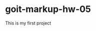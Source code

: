 # goit-markup-hw-05

This is my first project

<!--

================= БЛОКОВА МОДЕЛЬ =============

box-sizing: content-box | border-box | inherit

================ ГЕОМЕТРІЯ ЕЛЕМЕНТА ====================

               СКИДАННЯ

h1,
h2,
h3,
h4,
h5,
h6,
p {
	margin-top: 0;
	margin-bottom: 0;
}

ul, ol {
	margin-top: 0;
	margin-bottom: 0;
	padding-left: 0;
}

====================== Властивість border ============================

border: ширина стиль колір;

Ширина рамки визначається в пікселях.
Стиль — одне значення з набору можливих значень, найпоширенішими значеннями є
solid, dashed і dotted.
Колір задається в будь-якому форматі, зазвичай HEX

border-width: значення;
border-style: значення;
border-color: значення;

border-top: ширина стиль колір;
border-right: ширина стиль колір;
border-bottom: ширина стиль колір;
border-left: ширина стиль колір;

border-radius: %; чи px;

border-top-left-radius: значення;
border-top-right-radius: значення;
border-bottom-right-radius: значення;
border-bottom-left-radius: значення;

================== приховати зайвий контент =================

overflow: hidden;
overflow: visible | hidden | scroll | auto




flex-wrap: wrap;
gap
row-gap
column-gap
margin-left: auto
margin-right: auto;
align-items: center;
justify-content: center;
background-image: url(шлях до зображення 1), url(шлях до зображення 2);
background-size: 100px, cover;
background-position: top right, center;+
background-repeat: repeat-x, no-repeat;

background-image: linear-gradient(
to bottom,
rgba(25, 25, 25, 0.3),
rgba(255, 0, 0, 0.3)
),
url(шлях до зображення);

background: background-color: background-image: background-repeat: background-position: background-attachment: background-size:

box-shadow: <x-offset> <y-offset> <blur> <spread> <color>

На один елемент можна додати кілька тіней,
вказавши їх значення через кому.

box-shadow: <x-offset> <y-offset> <blur> <spread> <color>,
<x-offset> <y-offset> <blur> <spread> <color>,
<x-offset> <y-offset> <blur> <spread> <color>,

       Внутрішня тінь

box-shadow: inset <x-offset> <y-offset> <blur> <spread> <color>
Встановлюємо колір заливки у спокійному стані.
.icon {
fill: #2a2a2a;
}
Змінюємо колір заливки при ховері.
.icon:hover {
fill: #03a9f4;
}
<svg>
<use href="./шлях-до-svg-спрайту/имʼя-спрайта.svg#ідентифікатор-символа"></use>
</svg>

.box:hover::before {
background-color: green;
}
.box:hover::after {
background-color: tomato;
}

position: static | relative | absolute | fixed | sticky

transition-property: background-color, color, ...;
transition-duration: <час>
transition-timing-function: ease; linear; ease-in; ease-out; ease-in-out;
transition-delay: <затримка>

transform: none | scale (масштаб 1.25 | 0.75) | opacity (прозорість) | transform (трансформація)
transform: rotate(45deg); rotate(0.5turn);

transform: translateX(tx), translateY(ty) і translate(tx, ty)

z-index: 2; z-index: 1; z-index: -1;

========================= FORM ===========================

<form name="feedback_form" autocomplete="off" novalidate>
	-- Елементи форми --
</form>

<form class="form" name="issue_report_form" autocomplete="off"></form>

================= BUTTON ===================

<form>
	-- Елементи форми --

  <button type="submit">Submit feedback</button>
  <button type="submit">Submit feedback</button>
</form>

button {
	font-family: inherit;
	color: currentColor;
}

================ INPUT ================

<form>
  <input class="form-input" type="text" name="username"/>
  <input class="form-input" type="text" name="topic"/>

  <button type="submit">Submit feedback</button>
</form>

<form>
  <label>
    Username
    <input type="text" name="username" />
  </label>
  <button type="submit">Submit feedback</button>
</form>

Якщо елемент форми не вкладено в label,
необхідно явно зв'язати їх через:
атрибут id елемента та
атрибут for мітки

<form>
  <label for="username">Username</label>
  <input type="text" name="username" id="username" />
  <button type="submit">Submit feedback</button>
</form>

input {
	font-family: inherit;
}

================== placeholder ======================

Атрибут placeholder дозволяє відображати текст-підказку

<form>
  <label>
    Username
    <input type="text" name="username" placeholder="Jacob Mercer" />
  </label>
  <button type="submit">Submit feedback</button>
</form>

Для оформлення тексту підказки використовується псевдоелемент ::placeholder.

input::placeholder {
	color: teal;
  font-weight: 700;
}

input:hover::placeholder,
input:focus::placeholder {
  color:orange;
}

            :placeholder-shown
дозволяє налаштовувати властивості поля вводу під час відображення тексту-підказки

input {
  border: 1px solid orange;
}

input:placeholder-shown {
  border-color: blue;
}

=============== autofocus ====================

<form>
  <label>
    First name
    <input type="text" name="firstName" autofocus />
  </label>
  <label>
    Last name
    <input type="text" name="lastName" />
  </label>
  <button type="submit">Submit</button>
</form>

================ :focus-within ==================

Застосовується до елемента, щойно він сам або елементи всередині нього отримують фокус.
Це дозволяє застосувати стилі на:
мітку
форму
окреме поле форми
при взаємодії користувача з полями форми.

.form:focus-within {
  border-color: #2196f3;
}

.form-label:focus-within {
  color: #2196f3;
}

================= textarea =================

<textarea class="bbb" name="vvv" rows="5" ~cols="2"~ placeholder="kkk"></textarea>

За замовчуванням елемент textarea можна розтягувати по горизонталі і вертикалі.
Для того щоб контролювати можливість зміни розміру користувачем, CSS має властивість resize.

.bbb {
resize: both | horizontal | vertical | none
}

============== select =================

<label class="class">
 <select class="class" name="size">
  <option value="xs">Extra Small</option>
  <option value="s">Small</option>
  <option value="m" selected>Medium</option>
  <option value="l">Large</option>
 </select>
</label>

=============== optgroup =============

<label class="class">
 <select name="month">
  <optgroup label="Summer">
    <option value="s6">June</option>
    <option value="s7">July</option>
    <option value="s8">August</option>
  </optgroup>

  <optgroup label="Autumn">
    <option value="s9">September</option>
    <option value="s10">October</option>
    <option value="s11">November</option>
  </optgroup>
 </select>
</label>

============= email & password & phone ===============

<label>
  Email
  <input type="email" name="email" />
</label>
<label>
  Password
  <input type="password" name="pwd" minlength="5" maxlength="12" />
</label>
<>
  Phone number
  <input type="tel" name="phone" />

  ============ number ================

  <input type="number" name="age" value="0" step="0.5" min="18" max="120" />

  ============ date == time == datetime-local ==================

               Для вибору лише дати
  <input type="date" />

               Для вибору лише часу
  <input type="time" />

               Для вибору дати і часу
  <input type="datetime-local" />

====================== type radio ======================

 <form>
  <p>Choose a color:</p>
  <label>
    <input type="radio" name="color" value="red" checked />
    Red
  </label>
  <label>
    <input type="radio" name="color" value="white" />
    White
  </label>
  <label>
    <input type="radio" name="color" value="green" />
    Green
  </label>
</form>

===================== type checkbox ====================

<form>
  <p>What are your hobbies?</p>
  <label>
    <input type="checkbox" name="hobby" value="music" checked />
    Music
  </label>
  <label>
    <input type="checkbox" name="hobby" value="sports" checked />
    Sports
  </label>
  <label>
    <input type="checkbox" name="hobby" value="reading" />
    Reading
  </label>
</form>

.form-input:checked {
outline: 2px solid #2196f3;
outline-offset: 2px;
box-shadow: 0 0 0 2px orangered;
}

input[type="checkbox"]:checked {
box-shadow: 0 0 0 2px orangered;
}
input[type="checkbox"]:checked + label {
color: blue;
}

<input type="checkbox" name="hobby" value="music" id="music" />
<label for="music">Music</label>

================= ОБОВ'ЯЗКОВИЙ required ========================

<input type="email" name="email" required />

================ DISABLED ===================

<button type="button">Active button</button>
<button type="button" disabled>Disabled button</button>

button:disabled {
background-color: lightgray;
cursor: not-allowed;
}

===================== Групування полів ===================

<form class="form">
  <fieldset class="form-group">
    <legend class="group-title">Enter your contact details</legend>
    <label class="form-label">
      Name
      <input type="text" name="username" />
    </label>
    <label class="form-label">
      Email
      <input type="email" name="email" />
    </label>
  </fieldset>

  <fieldset class="form-group">
    <legend class="group-title">Your favourite programming language</legend>
    <div class="form-field">
      <input type="checkbox" name="language" value="python" id="python">
      <label class="form-label" for="python">Python</label>
    </div>
    <div class="form-field">
      <input type="checkbox" name="language" value="js" id="js">
      <label class="form-label" for="js">JavaScript</label>
    </div>
    <div class="form-field">
      <input type="checkbox" name="language" value="ruby" id="ruby">
      <label class="form-label" for="ruby">Python</label>
    </div>
  </fieldset>

  <fieldset class="form-group">
    <legend class="group-title">I want to receive</legend>
    <div class="form-field">
      <input type="checkbox" name="newsletter" value="weekly" id="weekly">
      <label class="form-label" for="weekly">The weekly newsletter</label>
    </div>
    <div class="form-field">
      <input type="checkbox" name="newsletter" value="offers" id="offers">
      <label class="form-label" for="offers">Offers from the company</label>
    </div>
    <div class="form-field">
      <input type="checkbox" name="newsletter" value="associated_offers" id="associated_offers">
      <label class="form-label" for="associated_offers">Offers from associated companies</label>
    </div>
  </fieldset>

<button type="submit">Subscribe</button>

</form>

fieldset {
padding: 0;
margin: 0;
border: none;
}

================ Створення модального вікна ===================

<div class="modal-overlay">
      <div class="modal">
        <p>
          Lorem ipsum dolor
        </p>
      </div>
    </div>

.modal-overlay {
background-color: rgba(0, 0, 0, 0.5);

position: fixed;
top: 0;
left: 0;
width: 100%;
height: 100%;
z-index: 999;
display: flex;
justify-content: center;
align-items: center;

opacity: 0;
pointer-events: none;
transition: opacity 250ms ease-in-out;
}

.modal-overlay.is-open {
opacity: 1;
pointer-events: auto;
}

.modal {
background-color: #fff;
border-radius: 4px;
padding: 16px;
box-shadow: 0 2px 4px rgba(0, 0, 0, 0.2);
max-width: 480px;
max-height: 80%;
overflow-y: auto;
}

-->
